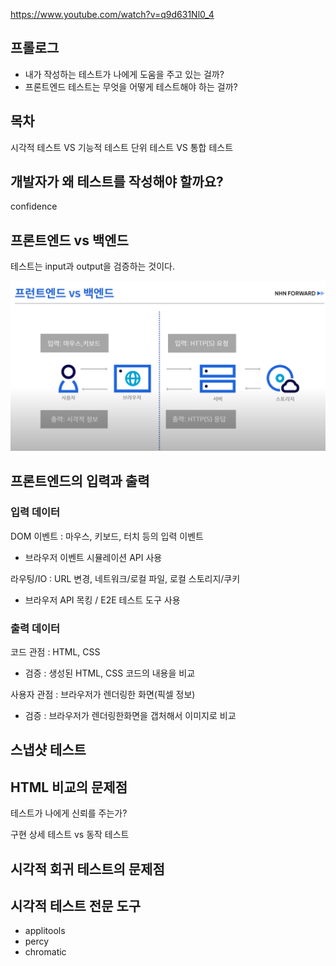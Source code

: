 https://www.youtube.com/watch?v=q9d631Nl0_4

## 프롤로그
- 내가 작성하는 테스트가 나에게 도움을 주고 있는 걸까?
- 프론트엔드 테스트는 무엇을 어떻게 테스트해야 하는  걸까?

## 목차
시각적 테스트 VS 기능적 테스트
단위 테스트 VS 통합 테스트

## 개발자가 왜 테스트를 작성해야 할까요?
confidence

## 프론트엔드 vs 백엔드
테스트는 input과 output을 검증하는 것이다.

![image](../img/test_1.PNG)

## 프론트엔드의 입력과 출력

### 입력 데이터
DOM 이벤트 : 마우스, 키보드, 터치 등의 입력 이벤트
- 브라우저 이벤트 시뮬레이션 API 사용

라우팅/IO : URL 변경, 네트워크/로컬 파일, 로컬 스토리지/쿠키
- 브라우저 API 목킹 / E2E 테스트 도구 사용

### 출력 데이터
코드 관점 : HTML, CSS
- 검증 : 생성된 HTML, CSS 코드의 내용을 비교

사용자 관점 : 브라우저가 렌더링한 화면(픽셀 정보)
- 검증 : 브라우저가 렌더링한화면을 갭처해서 이미지로 비교

## 스냅샷 테스트

## HTML 비교의 문제점
테스트가  나에게 신뢰를 주는가?

구현 상세 테스트 vs 동작 테스트

## 시각적 회귀 테스트의 문제점

## 시각적 테스트 전문 도구
- applitools
- percy
- chromatic